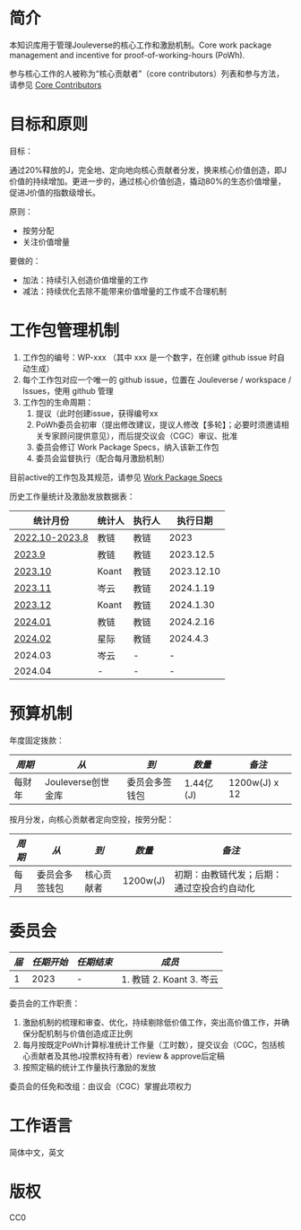 # 简介

本知识库用于管理Jouleverse的核心工作和激励机制。Core work package management and incentive for proof-of-working-hours (PoWh).

参与核心工作的人被称为“核心贡献者”（core contributors）列表和参与方法，请参见 [Core Contributors](core-contributors.md)

# 目标和原则

目标：

通过20%释放的J，完全地、定向地向核心贡献者分发，换来核心价值创造，即J价值的持续增加。更进一步的，通过核心价值创造，撬动80%的生态价值增量，促进J价值的指数级增长。

原则：
* 按劳分配
* 关注价值增量

要做的：
* 加法：持续引入创造价值增量的工作
* 减法：持续优化去除不能带来价值增量的工作或不合理机制

# 工作包管理机制

1. 工作包的编号：WP-xxx （其中 xxx 是一个数字，在创建 github issue 时自动生成）
2. 每个工作包对应一个唯一的 github issue，位置在 Jouleverse / workspace / Issues，使用 github 管理
3. 工作包的生命周期：
    1. 提议（此时创建issue，获得编号xx
    2. PoWh委员会初审（提出修改建议，提议人修改【多轮】；必要时须邀请相关专家顾问提供意见），而后提交议会（CGC）审议、批准
    3. 委员会修订 Work Package Specs，纳入该新工作包
    4. 委员会监督执行（配合每月激励机制）
   
目前active的工作包及其规范，请参见 [Work Package Specs](work-package-specs.mediawiki)

历史工作量统计及激励发放数据表：

 **统计月份** | **统计人** | **执行人** | **执行日期**
 -|-|-|-
[2022.10-2023.8](data/powh-data-202210-to-202308.mediawiki) | 教链 | 教链 | 2023
[2023.9](data/powh-data-202309.mediawiki) | 教链 | 教链 | 2023.12.5
[2023.10](data/powh-data-202310.mediawiki) | Koant | 教链 | 2023.12.10
[2023.11](data/powh-data-202311.mediawiki) | 岑云 | 教链 | 2024.1.19
[2023.12](data/powh-data-202312.mediawiki) | Koant | 教链 | 2024.1.30
[2024.01](data/powh-data-202401.mediawiki) | 教链 | 教链 | 2024.2.16
[2024.02](data/powh-data-202402.mediawiki) | 星际 | 教链 | 2024.4.3
2024.03 | 岑云 | - | -
2024.04 | - | - | -

# 预算机制

年度固定拨款：

| *周期* | *从* | *到* | *数量* | *备注* |
|-|-|-|-|-|
| 每财年 | Jouleverse创世金库 | 委员会多签钱包 | 1.44亿(J) | 1200w(J) x 12 |

按月分发，向核心贡献者定向空投，按劳分配：

| *周期* | *从* | *到* | *数量* | *备注* |
|-|-|-|-|-|
| 每月 | 委员会多签钱包 | 核心贡献者 | 1200w(J) | 初期：由教链代发；后期：通过空投合约自动化 |

# 委员会

| *届* | *任期开始* | *任期结束* | *成员* |
|-|-|-|-|
| 1 | 2023 | - | 1. 教链 2. Koant 3. 岑云 |

委员会的工作职责：
1. 激励机制的梳理和审查、优化，持续剔除低价值工作，突出高价值工作，并确保分配机制与价值创造成正比例
2. 每月按既定PoWh计算标准统计工作量（工时数），提交议会（CGC，包括核心贡献者及其他J投票权持有者）review & approve后定稿
3. 按照定稿的统计工作量执行激励的发放

委员会的任免和改组：由议会（CGC）掌握此项权力

# 工作语言

简体中文，英文

# 版权

CC0
